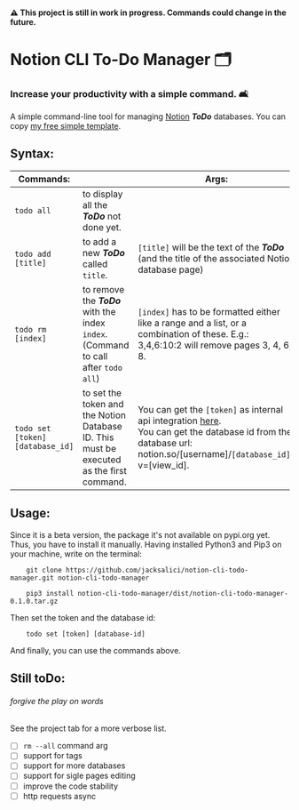 
#### ⚠️ This project is still in work in progress. Commands could change in the future.


# Notion CLI To-Do Manager 🗂
### Increase your productivity with a simple command. 🛋

A simple command-line tool for managing [Notion](http://notion.so) ___ToDo___ databases. You can copy [my free simple template](https://jacksalici.notion.site/d75c9590dc8b4d62a6c65cbf3fdd1dfb?v=0e3782222f014d7bb3e44a87376e3cfb).


## Syntax:

| Commands:|    | Args:|
|---|---|---|
| `todo all` | to display all the ___ToDo___ not done yet. |    |
| `todo add [title]` | to add a new ___ToDo___ called `title`. |   `[title]` will be the text of the ___ToDo___ (and the title of the associated Notion database page)  | 
| `todo rm [index]` | to remove the ___ToDo___ with the index `index`.  <br> (Command to call after `todo all`)| `[index]` has to be formatted either like a range and a list, or a combination of these. E.g.: 3,4,6:10:2 will remove pages 3, 4, 6, 8.
| `todo set [token] [database_id]` | to set the token and the Notion Database ID. This must be executed as the first command. | You can get the `[token]` as internal api integration [here](https://www.notion.so/my-integrations). <br> You can get the database id from the database url: notion.so/[username]/`[database_id]`?v=[view_id].  |



## Usage:

Since it is a beta version, the package it's not available on pypi.org yet. Thus, you have to install it manually.
Having installed Python3 and Pip3 on your machine, write on the terminal:

``` 
    git clone https://github.com/jacksalici/notion-cli-todo-manager.git notion-cli-todo-manager

    pip3 install notion-cli-todo-manager/dist/notion-cli-todo-manager-0.1.0.tar.gz

```

Then set the token and the database id:

```
    todo set [token] [database-id]

``` 

And finally, you can use the commands above.


## Still toDo:
###### forgive the play on words
See the project tab for a more verbose list.

- [ ] `rm --all` command arg
- [ ] support for tags
- [ ] support for more databases
- [ ] support for sigle pages editing
- [ ] improve the code stability
- [ ] http requests async 
